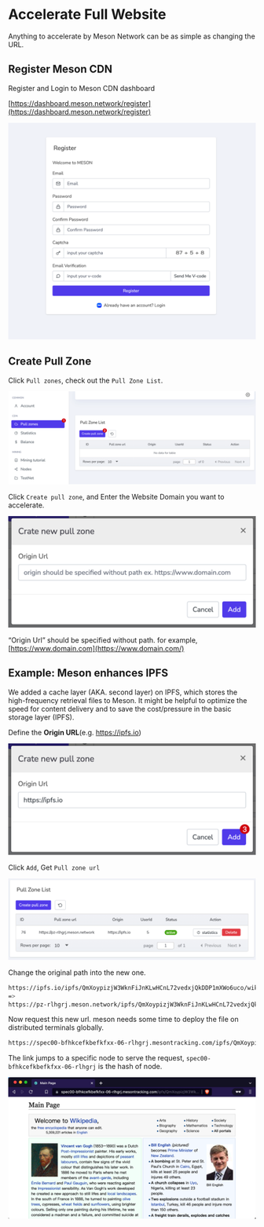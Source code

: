 # Accelerate Full Website

Anything to accelerate by Meson Network can be as simple as changing the URL.

## Register Meson CDN

Register and Login to Meson CDN dashboard

[https://dashboard.meson.network/register](https://dashboard.meson.network/register)

![](./images/using-01.png)

## Create Pull Zone

Click `Pull zones`, check out the `Pull Zone List`.

![](./images/using-02.png)

Click `Create pull zone`, and Enter the Website Domain you want to accelerate.

![](./images/using-03.png)

“Origin Url” should be specified without path. for example, [https://www.domain.com](https://www.domain.com/)

## Example: Meson enhances IPFS

We added a cache layer (AKA. second layer) on IPFS, which stores the high-frequency retrieval files to Meson. It might be helpful to optimize the speed for content delivery and to save the cost/pressure in the basic storage layer (IPFS).

Define the **Origin URL**(e.g. https://ipfs.io)

![](./images/using-04.png)

Click `Add`, Get `Pull zone url`

![](./images/using-05.png)

Change the original path into the new one.

```bash
https://ipfs.io/ipfs/QmXoypizjW3WknFiJnKLwHCnL72vedxjQkDDP1mXWo6uco/wiki/
=>
https://pz-rlhgrj.meson.network/ipfs/QmXoypizjW3WknFiJnKLwHCnL72vedxjQkDDP1mXWo6uco/wiki/
```

Now request this new url. meson needs some time to deploy the file on distributed terminals globally.

```bash
https://spec00-bfhkcefkbefkfxx-06-rlhgrj.mesontracking.com/ipfs/QmXoypizjW3WknFiJnKLwHCnL72vedxjQkDDP1mXWo6uco/wiki/_m_access_key_caavymwyao
```

The link jumps to a specific node to serve the request, `spec00-bfhkcefkbefkfxx-06-rlhgrj` is the hash of node.

![](./images/using-06.png)